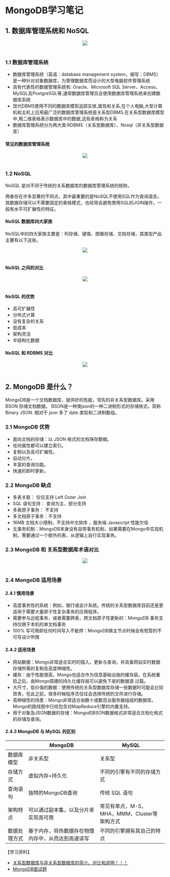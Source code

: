 # MongoDB学习笔记

## 1. 数据库管理系统和 NoSQL

<div align="center"> <img src="pics/数据库/MongoDB1.jpg" width=""/> </div><br>

### 1.1 数据库管理系统
+ 数据库管理系统（英语：database management system，缩写：DBMS） 是一种针对对象数据库，为管理数据库而设计的大型电脑软件管理系统
+ 具有代表性的数据管理系统有: Oracle、Microsoft SQL Server、Access、MySQL及PostgreSQL等,通常数据库管理员会使用数据库管理系统来创建数据库系统
+ 现代DBMS使用不同的数据库模型追踪实体,属性和关系,在个人电脑,大型计算机和主机上应用最广泛的数据库管理系统是关系型DBMS,在关系型数据库模型中,用二维表格表示数据库中的数据,这些表格称为关系
+ 数据库管理系统分为两大类:RDBMS（关系型数据库）、Nosql（非关系型数据库）

#### 常见的数据库管理系统

<div align="center"> <img src="pics/数据库/MongoDB.jpg" width=""/> </div><br>

### 1.2 NoSQL

NoSQL 是对不同于传统的关系数据库的数据库管理系统的统称。

两者存在许多显著的不同点，其中最重要的是NoSQL不使用SQL作为查询语言。其数据存储可以不需要固定的表格模式，也经常会避免使用SQL的JOIN操作，一般有水平可扩展性的特征。

#### NoSQL 数据库四大家族

NoSQL中的四大家族主要是：列存储、键值、图像存储、文档存储，其类型产品主要有以下这些。

<div align="center"> <img src="pics/数据库/MongoDB1.png" width=""/> </div><br>

#### NoSQL 之间的对比

<div align="center"> <img src="pics/数据库/MongoDB3.jpg" width=""/> </div><br>

#### NoSQL 的优势

+ 高可扩展性
+ 分布式计算
+ 没有复杂的关系
+ 低成本
+ 架构灵活
+ 半结构化数据

#### NoSQL 和 RDBMS 对比
<div align="center"> <img src="pics/数据库/MongoDB2.jpg" width=""/> </div><br>

## 2. MongoDB 是什么？

MongoDB是一个文档数据库，提供好的性能，领先的非关系型数据库。采用 BSON 存储文档数据。
BSON是一种类json的一种二进制形式的存储格式，简称 Binary JSON.
相对于 json 多了 date 类型和二进制数组。

### 2.1 MongoDB 优势
+ 面向文档的存储：以 JSON 格式的文档保存数据。
+ 任何属性都可以建立索引。
+ 复制以及高可扩展性。
+ 自动分片。
+ 丰富的查询功能。
+ 快速的即时更新。

### 2.2 MongoDB 缺点
+ 多表关联： 仅仅支持 Left Outer Join
+ SQL 语句支持： 查询为主，部分支持
+ 多表原子事务： 不支持
+ 多文档原子事务：不支持
+ 16MB 文档大小限制，不支持中文排序 ，服务端 Javascript 性能欠佳
+ 无事务机制：MongoDB本身没有自带事务机制，如果需要在Mongo中实现机制，需要通过一个额外的表，从逻辑上自行实现事务。


### 2.3 MongoDB 和 关系型数据库术语对比
<div align="center"> <img src="pics/数据库/MongoDB2.png" width=""/> </div><br>

### 2.4 MongoDB 适用场景

#### 2.4.1 慎用场景
+ 高度事务性的系统：例如，银行或会计系统。传统的关系型数据库目前还是更适用于需要大量原子性复杂事务的应用程序。
+ 需要参与远程事务，或者需要跨表，跨文档原子性更新的：MongoDB 事务支持仅限于本机的单文档事务
+ 100% 写可用即任何时间写入不能停：MongoDB换主节点时候会有短暂的不可写设计所限

#### 2.4.2 适用场景
+ 网站数据：Mongo非常适合实时的插入，更新与查询，并具备网站实时数据存储所需的复制及高度伸缩性。
+ 缓存：由于性能很高，Mongo也适合作为信息基础设施的缓存层。在系统重启之后，由Mongo搭建的持久化缓存层可以避免下层的数据源 过载。
+ 大尺寸，低价值的数据：使用传统的关系型数据库存储一些数据时可能会比较昂贵，在此之前，很多时候程序员往往会选择传统的文件进行存储。
+ 高伸缩性的场景：Mongo非常适合由数十或数百台服务器组成的数据库。Mongo的路线图中已经包含对MapReduce引擎的内置支持。
+ 用于对象及JSON数据的存储：Mongo的BSON数据格式非常适合文档化格式的存储及查询。

#### 2.4.3 MongoDB 与 MySQL 的区别


||MongoDB|MySQL|
|--|--|--|
|数据库模型|非关系型|关系型|
|存储方式|虚拟内存+持久化|不同的引擎有不同的存储方式|
|查询语句|独特的MongoDB查询|传统 SQL 语句|
|架构特点|可以通过副本集，以及分片来实现高可用|常见有单点，M-S，MHA，MMM，Cluster等架构方式|
|数据处理方式|基于内存，将热数据存在物理内存中，从而达到高速读写|不同的引擎拥有其自己的特点|


【学习资料】

+ [关系型数据库与非关系型数据库的简介、对比和说明！！！](https://blog.csdn.net/Guijun6/article/details/81205767)
+ [MongoDB面试题](https://www.cnblogs.com/angle6-liu/p/10791875.html)


